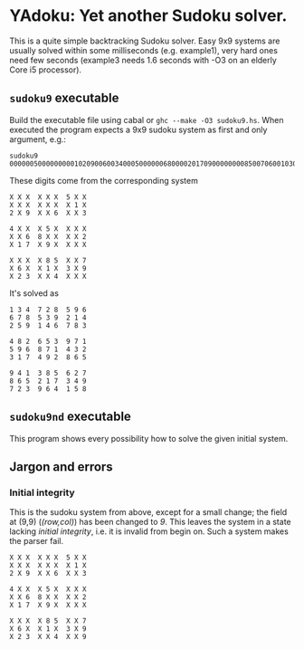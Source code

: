 # YAdoku: Yet another Sudoku solver.

This is a quite simple backtracking Sudoku solver. Easy 9x9 systems are usually solved within some
milliseconds (e.g. example1), very hard ones need few seconds (example3 needs 1.6 seconds with -O3 on an elderly
Core i5 processor).

## `sudoku9` executable

Build the executable file using cabal or `ghc --make -O3 sudoku9.hs`. When executed the program expects a
9x9 sudoku system as first and only argument, e.g.:

    sudoku9 000000500000000010209006003400050000006800002017090000000085007060010309023004000

These digits come from the corresponding system

    X X X  X X X  5 X X
    X X X  X X X  X 1 X
    2 X 9  X X 6  X X 3

    4 X X  X 5 X  X X X
    X X 6  8 X X  X X 2
    X 1 7  X 9 X  X X X

    X X X  X 8 5  X X 7
    X 6 X  X 1 X  3 X 9
    X 2 3  X X 4  X X X

It's solved as

    1 3 4  7 2 8  5 9 6 
    6 7 8  5 3 9  2 1 4
    2 5 9  1 4 6  7 8 3
    
    4 8 2  6 5 3  9 7 1
    5 9 6  8 7 1  4 3 2
    3 1 7  4 9 2  8 6 5
    
    9 4 1  3 8 5  6 2 7
    8 6 5  2 1 7  3 4 9
    7 2 3  9 6 4  1 5 8

## `sudoku9nd` executable

This program shows every possibility how to solve the given initial system.

## Jargon and errors

### Initial integrity

This is the sudoku system from above, except for a small change; the field at (9,9) (*(row,col)*) has been
changed to *9*. This leaves the system in a state lacking *initial integrity*, i.e. it is invalid from begin on.
Such a system makes the parser fail.

    X X X  X X X  5 X X
    X X X  X X X  X 1 X
    2 X 9  X X 6  X X 3

    4 X X  X 5 X  X X X
    X X 6  8 X X  X X 2
    X 1 7  X 9 X  X X X

    X X X  X 8 5  X X 7
    X 6 X  X 1 X  3 X 9
    X 2 3  X X 4  X X 9

